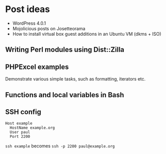# Post ideas

* WordPress 4.0.1
* Mojolicious posts on Josetteorama
* How to install virtual box guest additions in an Ubuntu VM (dkms + ISO)

## Writing Perl modules using Dist::Zilla

## PHPExcel examples

Demonstrate various simple tasks, such as formatting, iterators etc.

## Functions and local variables in Bash

## SSH config

```
Host example 
  HostName example.org 
  User paul
  Port 2200                            
```
                                                                             
`ssh example` becomes `ssh -p 2200 paul@example.org`
